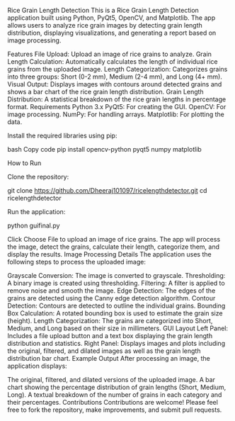 Rice Grain Length Detection
This is a Rice Grain Length Detection application built using Python, PyQt5, OpenCV, and Matplotlib. The app allows users to analyze rice grain images by detecting grain length distribution, displaying visualizations, and generating a report based on image processing.

Features
File Upload: Upload an image of rice grains to analyze.
Grain Length Calculation: Automatically calculates the length of individual rice grains from the uploaded image.
Length Categorization: Categorizes grains into three groups: Short (0-2 mm), Medium (2-4 mm), and Long (4+ mm).
Visual Output: Displays images with contours around detected grains and shows a bar chart of the rice grain length distribution.
Grain Length Distribution: A statistical breakdown of the rice grain lengths in percentage format.
Requirements
Python 3.x
PyQt5: For creating the GUI.
OpenCV: For image processing.
NumPy: For handling arrays.
Matplotlib: For plotting the data.

Install the required libraries using pip:

bash
Copy code
pip install opencv-python pyqt5 numpy matplotlib

How to Run

Clone the repository:

git clone https://github.com/Dheeraj101097/ricelengthdetector.git
cd ricelengthdetector

Run the application:

python guifinal.py

Click Choose File to upload an image of rice grains. The app will process the image, detect the grains, calculate their length, categorize them, and display the results.
Image Processing Details
The application uses the following steps to process the uploaded image:

Grayscale Conversion: The image is converted to grayscale.
Thresholding: A binary image is created using thresholding.
Filtering: A filter is applied to remove noise and smooth the image.
Edge Detection: The edges of the grains are detected using the Canny edge detection algorithm.
Contour Detection: Contours are detected to outline the individual grains.
Bounding Box Calculation: A rotated bounding box is used to estimate the grain size (height).
Length Categorization: The grains are categorized into Short, Medium, and Long based on their size in millimeters.
GUI Layout
Left Panel: Includes a file upload button and a text box displaying the grain length distribution and statistics.
Right Panel: Displays images and plots including the original, filtered, and dilated images as well as the grain length distribution bar chart.
Example Output
After processing an image, the application displays:

The original, filtered, and dilated versions of the uploaded image.
A bar chart showing the percentage distribution of grain lengths (Short, Medium, Long).
A textual breakdown of the number of grains in each category and their percentages.
Contributions
Contributions are welcome! Please feel free to fork the repository, make improvements, and submit pull requests.
